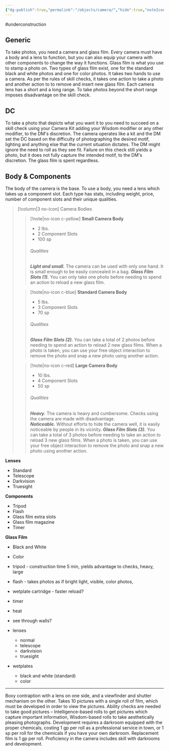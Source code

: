 ```yaml
---
{"dg-publish":true,"permalink":"/objects/camera/","hide":true,"noteIcon":"2"}
---
```



#underconstruction

## Generic
To take photos, you need a camera and glass film. Every camera must have a body and a lens to function, but you can also equip your camera with other components to change the way it functions. Glass film is what you use to stamp a photo on. Two types of glass film exist, one for the standard black and white photos and one for color photos. It takes two hands to use a camera. As per the rules of skill checks, it takes one action to take a photo and another action to to remove and insert new glass film. Each camera lens has a short and a long range. To take photos beyond the short range imposes disadvantage on the skill check. 

## DC
To take a photo that depicts what you want it to you need to succeed on a skill check using your Camera Kit adding your Wisdom modifier or any other modifier, to the DM's discretion. The camera operates like a kit and the DM set the DC based on the difficulty of photographing the desired motif, lighting and anything else that the current situation dictates. The DM might ignore the need to roll as they see fit. Failure on this check still yields a photo, but it does not fully capture the intended motif, to the DM's discretion. The glass film is spent regardless. 

## Body & Components
The body of the camera is the base. To use a body, you need a lens which takes up a component slot. Each type has stats, including weight, price, number of component slots and their unique qualities. 

> [!column|3 no-icon] Camera Bodies
>>[!note|no-icon c-yellow] **Small Camera Body**
>>- 2 lbs.  
>>- 2 Component Slots
>>- 100 sp
>>
>> ###### Qualities
>>***Light and small.*** The camera can be used with only one hand. It is small enough to be easily concealed in a bag. 
>>***Glass Film Slots (1).*** You can only take one photo before needing to spend an action to reload a new glass film. 
>
>>[!note|no-icon c-blue] **Standard Camera Body**
>>- 5 lbs.  
>>- 3 Component Slots
>>- 70 sp
>>
>> ###### Qualities
>>***Glass Film Slots (2).*** You can take a total of 2 photos before needing to spend an action to reload 2 new glass films. When a photo is taken, you can use your free object interaction to remove the photo and snap a new photo using another action.   
>
>>[!note|no-icon c-red] **Large Camera Body**
>>- 10 lbs.  
>>- 4 Component Slots
>>- 50 sp
>>
>> ###### Qualities
>>***Heavy.*** The camera is heavy and cumbersome. Checks using the camera are made with disadvantage.  
>>***Noticeable.*** Without efforts to hide the camera well, it is easily noticeable by people in its vicinity. 
>>***Glass Film Slots (3).*** You can take a total of 3 photos before needing to take an action to reload 3 new glass films. When a photo is taken, you can use your free object interaction to remove the photo and snap a new photo using another action. 

**Lenses**
- Standard
- Telescope
- Darkvision
- Truesight

**Components**
- Tripod
- Flash
- Glass film extra slots
- Glass film magazine
- Timer

**Glass Film**
- Black and White
- Color



- tripod - construction time 5 min, yields advantage to checks, heavy, large
- flash - takes photos as if bright light, visible, color photos, 
- wetplate cartridge - faster reload? 
- timer
- heat
- see through walls?
- lenses
	- normal
	- telescope
	- darkvision
	- truesight
- wetplates
	- black and white (standard)
	- color

---

Boxy contraption with a lens on one side, and a viewfinder and shutter mechanism on the other. Takes 10 pictures with a single roll of film, which must be developed in order to view the pictures. Ability checks are needed to take good pictures – Intelligence-based rolls to get pictures which capture important information, Wisdom-based rolls to take aesthetically pleasing photographs. Development requires a darkroom equipped with the proper chemicals, costing 1 gp per roll as a professional service in town, or 1 sp per roll for the chemicals if you have your own darkroom. Replacement film is 1 gp per roll. Proficiency in the camera includes skill with darkrooms and development.


